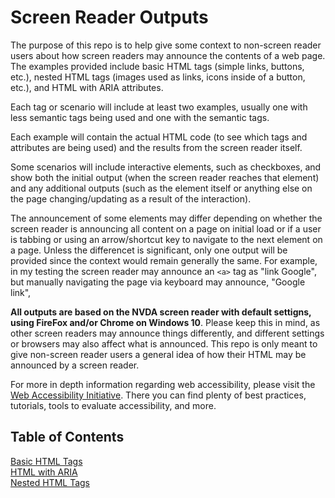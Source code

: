 # Screen Reader Outputs

The purpose of this repo is to help give some context to non-screen reader users about how screen readers may announce the contents of a web page. The examples provided include basic HTML tags (simple links, buttons, etc.), nested HTML tags (images used as links, icons inside of a button, etc.), and HTML with ARIA attributes.

Each tag or scenario will include at least two examples, usually one with less semantic tags being used and one with the semantic tags.

Each example will contain the actual HTML code (to see which tags and attributes are being used) and the results from the screen reader itself.

Some scenarios will include interactive elements, such as checkboxes, and show both the initial output (when the screen reader reaches that element) and any additional outputs (such as the element itself or anything else on the page changing/updating as a result of the interaction).

The announcement of some elements may differ depending on whether the screen reader is announcing all content on a page on initial load or if a user is tabbing or using an arrow/shortcut key to navigate to the next element on a page. Unless the differencet is significant, only one output will be provided since the context would remain generally the same. For example, in my testing the screen reader may announce an `<a>` tag as "link Google", but manually navigating the page via keyboard may announce, "Google link",

**All outputs are based on the NVDA screen reader with default settigns, using FireFox and/or Chrome on Windows 10**. Please keep this in mind, as other screen readers may announce things differently, and different settings or browsers may also affect what is announced. This repo is only meant to give non-screen reader users a general idea of how their HTML may be announced by a screen reader.

For more in depth information regarding web accessibility, please visit the [Web Accessibility Initiative](https://www.w3.org/WAI/). There you can find plenty of best practices, tutorials, tools to evaluate accessibility, and more.

## Table of Contents
[Basic HTML Tags](https://github.com/thatblindgeye/screenreader-outputs/tree/main/basic%20html%20tags)
<br>
[HTML with ARIA](https://github.com/thatblindgeye/screenreader-outputs/tree/main/html%20with%20aria)
<br>
[Nested HTML Tags](https://github.com/thatblindgeye/screenreader-outputs/tree/main/nested%20html%20tags)
